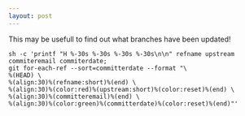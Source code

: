 ```yaml
---
layout: post
---
```


This may be usefull to find out what branches have been updated!

```
sh -c 'printf "H %-30s %-30s %-30s %-30s\n\n" refname upstream commiteremail commiterdate;
git for-each-ref --sort=committerdate --format "\
%(HEAD) \
%(align:30)%(refname:short)%(end) \
%(align:30)%(color:red)%(upstream:short)%(color:reset)%(end) \
%(align:30)%(committeremail)%(end) \
%(align:30)%(color:green)%(committerdate)%(color:reset)%(end)"'
```
